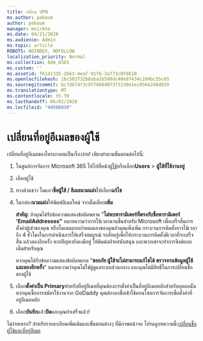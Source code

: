 ```yaml
---
title: เปลี่ยน UPN
ms.author: pebaum
author: pebaum
manager: mnirkhe
ms.date: 04/21/2020
ms.audience: Admin
ms.topic: article
ROBOTS: NOINDEX, NOFOLLOW
localization_priority: Normal
ms.collection: Adm_O365
ms.custom: ''
ms.assetid: f61d1335-2b63-4eaf-91f6-3a773c0fd610
ms.openlocfilehash: 1bc503732b8aba2b509dc48e97434c2d4bc55c65
ms.sourcegitcommit: bc7d6f4f3c9f7060d073f5130e1ec856e248d020
ms.translationtype: MT
ms.contentlocale: th-TH
ms.lasthandoff: 06/02/2020
ms.locfileid: "44506030"
---
```

# <a name="change-a-users-email-address"></a>เปลี่ยนที่อยู่อีเมลของผู้ใช้

เปลี่ยนที่อยู่อีเมลของใครบางคนเป็นเรื่องง่าย! เพียงทําตามขั้นตอนต่อไปนี้:
  
1. ในศูนย์การจัดการ Microsoft 365 ให้ไปที่หน้า[ผู้ใช้](https://go.microsoft.com/fwlink/p/?linkid=834822)หรือเลือก**Users** \> **ผู้ใช้ที่ใช้งานอยู่**
    
2. เลือกผู้ใช้
    
3. ทางด้านขวา ในแถว**ชื่อผู้ใช้ / อีเมลนามแฝง**ให้เลือก**แก้ไข**
    
4. ในกล่อง**นามแฝง**ให้พิมพ์อีเมลใหม่ จากนั้นเลือก**เพิ่ม**
    
    **สําคัญ**: ถ้าคุณได้รับข้อความแสดงข้อผิดพลาด "**ไม่พบพารามิเตอร์ที่ตรงกับชื่อพารามิเตอร์ 'EmailAddresses"** หมายความว่าการใช้เวลานานขึ้นสําหรับ Microsoft เพื่อเสร็จสิ้นการตั้งค่าผู้เช่าของคุณ หรือโดเมนแบบกําหนดเองของคุณถ้าคุณเพิ่งเพิ่ม กระบวนการติดตั้งอาจใช้เวลาถึง 4 ชั่วโมงในการดําเนินการให้เสร็จสมบูรณ์ รอสักครู่เพื่อให้กระบวนการติดตั้งมีเวลาที่จะเสร็จสิ้น แล้วลองอีกครั้ง หากปัญหายังคงมีอยู่ ให้ติดต่อฝ่ายสนับสนุน และพวกเขาจะทําการซิงค์แบบเต็มสําหรับคุณ
    
    หากคุณได้รับข้อความแสดงข้อผิดพลาด "**ขออภัย ผู้ใช้จะไม่สามารถแก้ไขได้ ตรวจทานข้อมูลผู้ใช้และลองอีกครั้ง**" หมายความว่าคุณไม่ใช่ผู้ดูแลระบบส่วนกลาง และคุณไม่มีสิทธิ์ในการเปลี่ยนชื่อของผู้ใช้
    
5. เลือก**ตั้งค่าเป็น Primary**สําหรับที่อยู่อีเมลที่คุณต้องการตั้งค่าเป็นที่อยู่อีเมลหลักสําหรับบุคคลนั้น หากคุณซื้อการสมัครใช้งานจาก GoDaddy คุณต้องลงชื่อเข้าใช้คอนโซลการจัดการเพื่อตั้งค่าที่อยู่อีเมลหลัก 
    
6. เลือก**บันทึก**แล้ว**ปิด**และคุณทําเสร็จแล้ว!
    
ไม่ง่ายเหรอ? สําหรับรายละเอียดเพิ่มเติมและขั้นตอนต่างๆ ที่มีภาพหน้าจอ โปรดดูบทความนี้:[เปลี่ยนชื่อผู้ใช้และที่อยู่อีเมล](https://docs.microsoft.com/microsoft-365/admin/add-users/change-a-user-name-and-email-address)
  

